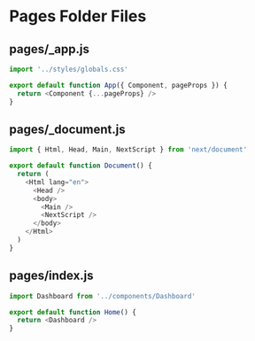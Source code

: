 # Pages Folder Files

## pages/_app.js
```javascript
import '../styles/globals.css'

export default function App({ Component, pageProps }) {
  return <Component {...pageProps} />
}
```

## pages/_document.js
```javascript
import { Html, Head, Main, NextScript } from 'next/document'

export default function Document() {
  return (
    <Html lang="en">
      <Head />
      <body>
        <Main />
        <NextScript />
      </body>
    </Html>
  )
}
```

## pages/index.js
```javascript
import Dashboard from '../components/Dashboard'

export default function Home() {
  return <Dashboard />
}
```